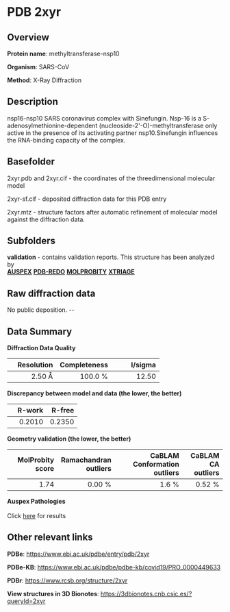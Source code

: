 # PDB 2xyr

## Overview

**Protein name**: methyltransferase-nsp10

**Organism**: SARS-CoV

**Method**: X-Ray Diffraction

## Description

nsp16-nsp10 SARS coronavirus complex with Sinefungin. Nsp-16 is a S-adenosylmethionine-dependent (nucleoside-2'-O)-methyltransferase only active in the presence of its activating partner nsp10.Sinefungin influences the RNA-binding capacity of the complex.

## Basefolder

2xyr.pdb and 2xyr.cif - the coordinates of the threedimensional molecular model

2xyr-sf.cif - deposited diffraction data for this PDB entry

2xyr.mtz - structure factors after automatic refinement of molecular model against the diffraction data.

## Subfolders





**validation** - contains validation reports. This structure has been analyzed by <br>[**AUSPEX**](https://github.com/thorn-lab/coronavirus_structural_task_force/tree/master/pdb/methyltransferase-nsp10/SARS-CoV/2xyr/validation/auspex) [**PDB-REDO**](https://github.com/thorn-lab/coronavirus_structural_task_force/tree/master/pdb/methyltransferase-nsp10/SARS-CoV/2xyr/validation/pdb-redo) [**MOLPROBITY**](https://github.com/thorn-lab/coronavirus_structural_task_force/tree/master/pdb/methyltransferase-nsp10/SARS-CoV/2xyr/validation/molprobity) [**XTRIAGE**](https://github.com/thorn-lab/coronavirus_structural_task_force/blob/master/pdb/methyltransferase-nsp10/SARS-CoV/2xyr/validation/Xtriage_output.log)   



## Raw diffraction data

No public deposition. --<br> 

## Data Summary
**Diffraction Data Quality**

|   | Resolution | Completeness| I/sigma |
|---|-------------:|----------------:|--------------:|
|   |2.50 Å|100.0 %|<img width=50/>12.50|

**Discrepancy between model and data (the lower, the better)**

|   | **R-work**| **R-free**   
|---|-------------:|----------------:|           
||  0.2010|  0.2350|

**Geometry validation (the lower, the better)**

|   |**MolProbity<br>score**| **Ramachandran<br>outliers** | **CaBLAM<br>Conformation outliers** | **CaBLAM<br>CA outliers** |
|---|-------------:|----------------:|----------------:|----------------:|
||  1.74|  0.00 %|1.6 %|0.52 %|

**Auspex Pathologies**<br> <br>Click [here](https://github.com/thorn-lab/coronavirus_structural_task_force/blob/master/pdb/methyltransferase-nsp10/SARS-CoV/2xyr/validation/auspex/2xyr_auspex_comments.txt)  for results

 



## Other relevant links 
**PDBe**:  https://www.ebi.ac.uk/pdbe/entry/pdb/2xyr

**PDBe-KB**: https://www.ebi.ac.uk/pdbe/pdbe-kb/covid19/PRO_0000449633 
 
**PDBr**: https://www.rcsb.org/structure/2xyr 

**View structures in 3D Bionotes**: https://3dbionotes.cnb.csic.es/?queryId=2xyr

